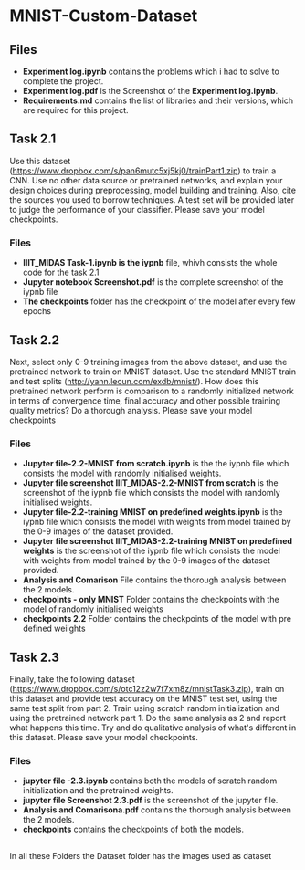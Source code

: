 # MNIST-Custom-Dataset
## Files

- **Experiment log.ipynb** contains the problems which i had to solve to complete the project.
- **Experiment log.pdf** is the Screenshot of the **Experiment log.ipynb**.
- **Requirements.md** contains the list of libraries and their versions, which are required for this project.
## Task 2.1 
Use this dataset (https://www.dropbox.com/s/pan6mutc5xj5kj0/trainPart1.zip) to train a CNN. Use no other data source or pretrained networks, and explain your design choices
during preprocessing, model building and training. Also, cite the sources you used to borrow techniques. A test set will be provided later to judge the performance of your
classifier. Please save your model checkpoints. 

### Files
- **IIIT_MIDAS Task-1.ipynb is the iypnb** file, whivh consists the whole code for the task 2.1
- **Jupyter notebook Screenshot.pdf** is the complete screenshot of the iypnb file
- **The checkpoints** folder has the checkpoint of the model after every few epochs
 
## Task 2.2
Next, select only 0-9 training images from the above dataset, and use the pretrained network to train on MNIST dataset. Use the standard MNIST train and test splits
(http://yann.lecun.com/exdb/mnist/). How does this pretrained network perform is comparison to a randomly initialized network in terms of convergence time, final
accuracy and other possible training quality metrics? Do a thorough analysis. Please save your model checkpoints

### Files
- **Jupyter file-2.2-MNIST from scratch.ipynb** is the the iypnb file which consists the model with randomly initialised weights.
- **Jupyter file screenshot  IIIT_MIDAS-2.2-MNIST from scratch** is the screenshot of the iypnb file which consists the model with randomly initialised weights.
- **Jupyter file-2.2-training MNIST on predefined weights.ipynb** is the iypnb file which consists the model with weights from model trained by the 0-9 images of the dataset provided.
- **Jupyter file screenshot IIIT_MIDAS-2.2-training MNIST on predefined weights** is the screenshot of the iypnb file which consists the model with weights from model trained by the 0-9 images of the dataset provided.
- **Analysis and Comarison** File contains the thorough analysis between the 2 models.
- **checkpoints - only MNIST** Folder contains the checkpoints with the model of randomly initialised weights
- **checkpoints 2.2** Folder contains the checkpoints of the model with pre defined weiights

## Task 2.3
Finally, take the following dataset (https://www.dropbox.com/s/otc12z2w7f7xm8z/mnistTask3.zip), train on this dataset and provide test accuracy on the MNIST test set, using the same test split from part 2. Train
using scratch random initialization and using the pretrained network part 1. Do the same analysis as 2 and report what happens this time. Try and do qualitative analysis of what's
different in this dataset. Please save your model checkpoints. 

### Files
- **jupyter file -2.3.ipynb** contains both the models of scratch random initialization and the pretrained weights.
- **jupyter file Screenshot 2.3.pdf** is the screenshot of the jupyter file.
- **Analysis and Comarisona.pdf** contains the thorough analysis between the 2 models.
- **checkpoints** contains the checkpoints of both the models. 


##

In all these Folders the Dataset folder has the images used as dataset
